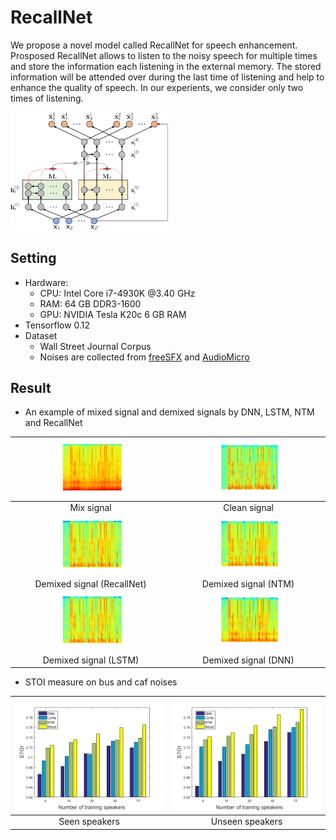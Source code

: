 # RecallNet
We propose a novel model called RecallNet for speech enhancement.
Prosposed RecallNet allows to listen to the noisy speech for multiple times and store the information each listening in the external memory.
The stored information will be attended over during the last time of listening and help to enhance the quality of speech.
In our experients, we consider only two times of listening. 

<img src="Others/RecallNet.png" width="50%">

## Setting
- Hardware:
	- CPU: Intel Core i7-4930K @3.40 GHz
	- RAM: 64 GB DDR3-1600
	- GPU: NVIDIA Tesla K20c 6 GB RAM
- Tensorflow 0.12
- Dataset
	- Wall Street Journal Corpus
	- Noises are collected from [freeSFX](http://www.freesfx.co.uk/soundeffects/) and [AudioMicro](http://www.audiomicro.com/free-sound-effects)

## Result
- An example of mixed signal and demixed signals by DNN, LSTM, NTM and RecallNet

|<img src="Others/mix.png" width="50%">|<img src="Others/clean.png" width="50%">|
|:------------------------------------:|:--------------------------------------:|
|Mix signal                            |Clean signal                            |
|<img src="Others/recall.png" width="50%">|<img src="Others/NTM.png" width="50%">|
|Demixed signal (RecallNet)               |Demixed signal (NTM)                  |
|<img src="Others/LSTM.png" width="50%">|<img src="Others/DNN.png" width="50%">|
|Demixed signal (LSTM)     |Demixed signal (DNN)        |

- STOI measure on bus and caf noises

|<img src="Others/stoi1.png">|<img src="Others/stoi2.png">|
|:------------------------:|:--------------------------:|
|Seen speakers             |Unseen speakers             |

